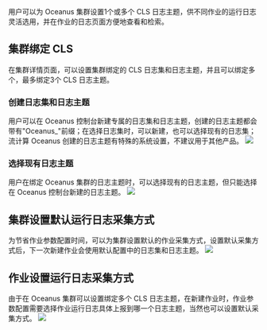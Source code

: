 用户可以为 Oceanus 集群设置1个或多个 CLS 日志主题，供不同作业的运行日志灵活选用，并在作业的日志页面方便地查看和检索。

## 集群绑定 CLS
在集群详情页面，可以设置集群绑定的 CLS 日志集和日志主题，并且可以绑定多个，最多绑定3个 CLS 日志主题。

### 创建日志集和日志主题
用户可以在 Oceanus 控制台新建专属的日志集和日志主题，创建的日志主题都会带有"Oceanus_"前缀；在选择日志集时，可以新建，也可以选择现有的日志集；
流计算 Oceanus 创建的日志主题有特殊的系统设置，不建议用于其他产品。
![](https://qcloudimg.tencent-cloud.cn/raw/58c6fa073378e4b212bdc1b2e2f20f07.png)

### 选择现有日志主题
用户在绑定 Oceanus 集群的日志主题时，可以选择现有的日志主题，但只能选择在 Oceanus 控制台新建的日志主题。
![](https://qcloudimg.tencent-cloud.cn/raw/c0a2721fdb3bcca956d27ed47f7d6cef.png)

## 集群设置默认运行日志采集方式
为节省作业参数配置时间，可以为集群设置默认的作业采集方式，设置默认采集方式后，下一次新建作业会使用默认配置中的日志集和日志主题。
![](https://qcloudimg.tencent-cloud.cn/raw/5c72d3fae9ef3371d0373fd9f0e30695.png)

## 作业设置运行日志采集方式
由于在 Oceanus 集群可以设置绑定多个 CLS 日志主题，在新建作业时，作业参数配置需要选择作业运行日志具体上报到哪一个日志主题，当然也可以设置默认采集方式。
![](https://qcloudimg.tencent-cloud.cn/raw/4d80bece080568d1b86edb1baad2dfa4.png)
